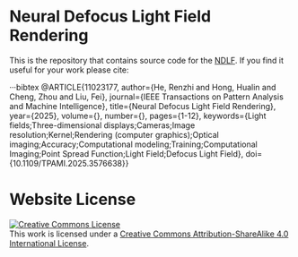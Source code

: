 # Neural Defocus Light Field Rendering

This is the repository that contains source code for the <a href="https://cubhe.github.io/NDLF/" target="_blank" rel="noopener noreferrer">NDLF</a>.
If you find it useful for your work please cite:

···bibtex
    @ARTICLE{11023177,
      author={He, Renzhi and Hong, Hualin and Cheng, Zhou and Liu, Fei},
      journal={IEEE Transactions on Pattern Analysis and Machine Intelligence}, 
      title={Neural Defocus Light Field Rendering}, 
      year={2025},
      volume={},
      number={},
      pages={1-12},
      keywords={Light fields;Three-dimensional displays;Cameras;Image resolution;Kernel;Rendering (computer graphics);Optical imaging;Accuracy;Computational modeling;Training;Computational Imaging;Point Spread Function;Light Field;Defocus Light Field},
      doi={10.1109/TPAMI.2025.3576638}}

# Website License
<a rel="license" href="http://creativecommons.org/licenses/by-sa/4.0/"><img alt="Creative Commons License" style="border-width:0" src="https://i.creativecommons.org/l/by-sa/4.0/88x31.png" /></a><br />This work is licensed under a <a rel="license" href="http://creativecommons.org/licenses/by-sa/4.0/">Creative Commons Attribution-ShareAlike 4.0 International License</a>.
